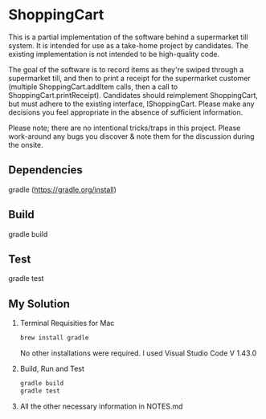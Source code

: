 # ShoppingCart

This is a partial implementation of the software behind a supermarket till system. It is intended for use as a take-home project by candidates. The existing implementation is not intended to be high-quality code.

The goal of the software is to record items as they're swiped through a supermarket till, and then to print a receipt for the supermarket customer (multiple ShoppingCart.addItem calls, then a call to ShoppingCart.printReceipt). Candidates should reimplement ShoppingCart, but must adhere to the existing interface, IShoppingCart. Please make any decisions you feel appropriate in the absence of sufficient information.

Please note; there are no intentional tricks/traps in this project. Please work-around any bugs you discover & note them for the discussion during the onsite.

## Dependencies

gradle (https://gradle.org/install)

## Build

gradle build

## Test

gradle test

## My Solution

1. Terminal Requisities for Mac


    ```bash
    brew install gradle
    ```
    No other installations were required. I used Visual Studio Code V 1.43.0

2. Build, Run and Test


    ```bash
    gradle build
    gradle test
    ```

3. All the other necessary information in NOTES.md
